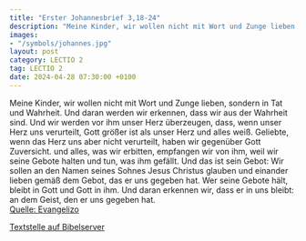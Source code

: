 ```yaml
---
title: "Erster Johannesbrief 3,18-24"
description: "Meine Kinder, wir wollen nicht mit Wort und Zunge lieben, sondern in Tat und Wahrheit. Und daran werden wir erkennen, dass wir aus der Wahrheit sind. Und wir werden vor ihm unser Herz überzeugen, dass, wenn unser Herz uns verurteilt, Gott größer ist als unser Herz und alles weiß....."
images:
- "/symbols/johannes.jpg"
layout: post
category: LECTIO 2
tag: LECTIO 2
date: 2024-04-28 07:30:00 +0100
---
```

Meine Kinder, wir wollen nicht mit Wort und Zunge lieben, sondern in Tat und Wahrheit.
Und daran werden wir erkennen, dass wir aus der Wahrheit sind. Und wir werden vor ihm unser Herz überzeugen,
dass, wenn unser Herz uns verurteilt, Gott größer ist als unser Herz und alles weiß.
Geliebte, wenn das Herz uns aber nicht verurteilt, haben wir gegenüber Gott Zuversicht.<!--more-->
und alles, was wir erbitten, empfangen wir von ihm, weil wir seine Gebote halten und tun, was ihm gefällt.
Und das ist sein Gebot: Wir sollen an den Namen seines Sohnes Jesus Christus glauben und einander lieben gemäß dem Gebot, das er uns gegeben hat.
Wer seine Gebote hält, bleibt in Gott und Gott in ihm. Und daran erkennen wir, dass er in uns bleibt: an dem Geist, den er uns gegeben hat.<br>
[Quelle: Evangelizo](https://evangeliumtagfuertag.org/DE/gospel)

[Textstelle auf Bibelserver](https://www.bibleserver.com/EU/1.Johannes3,18-24)
